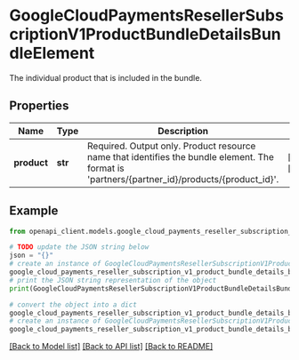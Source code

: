 # GoogleCloudPaymentsResellerSubscriptionV1ProductBundleDetailsBundleElement

The individual product that is included in the bundle.

## Properties

Name | Type | Description | Notes
------------ | ------------- | ------------- | -------------
**product** | **str** | Required. Output only. Product resource name that identifies the bundle element. The format is &#39;partners/{partner_id}/products/{product_id}&#39;. | [optional] [readonly] 

## Example

```python
from openapi_client.models.google_cloud_payments_reseller_subscription_v1_product_bundle_details_bundle_element import GoogleCloudPaymentsResellerSubscriptionV1ProductBundleDetailsBundleElement

# TODO update the JSON string below
json = "{}"
# create an instance of GoogleCloudPaymentsResellerSubscriptionV1ProductBundleDetailsBundleElement from a JSON string
google_cloud_payments_reseller_subscription_v1_product_bundle_details_bundle_element_instance = GoogleCloudPaymentsResellerSubscriptionV1ProductBundleDetailsBundleElement.from_json(json)
# print the JSON string representation of the object
print(GoogleCloudPaymentsResellerSubscriptionV1ProductBundleDetailsBundleElement.to_json())

# convert the object into a dict
google_cloud_payments_reseller_subscription_v1_product_bundle_details_bundle_element_dict = google_cloud_payments_reseller_subscription_v1_product_bundle_details_bundle_element_instance.to_dict()
# create an instance of GoogleCloudPaymentsResellerSubscriptionV1ProductBundleDetailsBundleElement from a dict
google_cloud_payments_reseller_subscription_v1_product_bundle_details_bundle_element_from_dict = GoogleCloudPaymentsResellerSubscriptionV1ProductBundleDetailsBundleElement.from_dict(google_cloud_payments_reseller_subscription_v1_product_bundle_details_bundle_element_dict)
```
[[Back to Model list]](../README.md#documentation-for-models) [[Back to API list]](../README.md#documentation-for-api-endpoints) [[Back to README]](../README.md)


